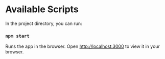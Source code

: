 # Available Scripts

In the project directory, you can run:

### `npm start`

Runs the app in the browser.
Open [http://localhost:3000](http://localhost:3000) to view it in your browser.
